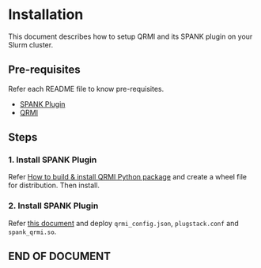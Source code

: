 # Installation

This document describes how to setup QRMI and its SPANK plugin on your Slurm cluster.


## Pre-requisites

Refer each README file to know pre-requisites.

- [SPANK Plugin](./plugins/spank_qrmi/README.md#prerequisites)
- [QRMI](https://github.com/qiskit-community/qrmi/blob/main/INSTALL.md#prerequisites)


## Steps


### 1. Install SPANK Plugin

Refer [How to build & install QRMI Python package](https://github.com/qiskit-community/qrmi/blob/main/INSTALL.md#how-to-build--install-qrmi-python-package) and create a wheel file for distribution. Then install.

### 2. Install SPANK Plugin

Refer [this document](./plugins/spank_qrmi/README.md) and deploy `qrmi_config.json`, `plugstack.conf` and `spank_qrmi.so`.
 
## END OF DOCUMENT
